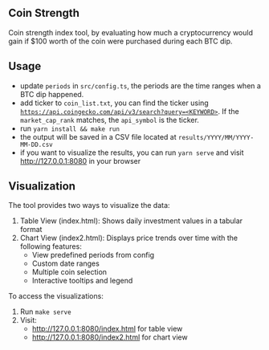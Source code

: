 ## Coin Strength

Coin strength index tool, by evaluating how much a cryptocurrency would gain if $100 worth of the coin were purchased during each BTC dip.

## Usage
+ update `periods` in `src/config.ts`, the periods are the time ranges when a BTC dip happened.
+ add ticker to `coin_list.txt`, you can find the ticker using [`https://api.coingecko.com/api/v3/search?query=<KEYWORD>`](https://api.coingecko.com/api/v3/search?query=<KEYWORD>). If the `market_cap_rank` matches, the `api_symbol` is the ticker.
+ run `yarn install && make run`
+ the output will be saved in a CSV file located at `results/YYYY/MM/YYYY-MM-DD.csv`
+ if you want to visualize the results, you can run `yarn serve` and visit http://127.0.0.1:8080 in your browser

## Visualization

The tool provides two ways to visualize the data:

1. Table View (index.html): Shows daily investment values in a tabular format
2. Chart View (index2.html): Displays price trends over time with the following features:
   - View predefined periods from config
   - Custom date ranges
   - Multiple coin selection
   - Interactive tooltips and legend

To access the visualizations:
1. Run `make serve`
2. Visit:
   - http://127.0.0.1:8080/index.html for table view
   - http://127.0.0.1:8080/index2.html for chart view